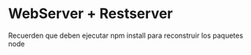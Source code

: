 # WebServer + Restserver

Recuerden que deben ejecutar npm install para reconstruir los paquetes node
